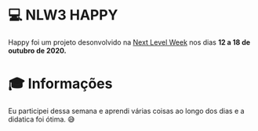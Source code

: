 # &#x1F4BB; NLW3 HAPPY

Happy foi um projeto desonvolvido na [Next Level Week](https://nextlevelweek.com/) nos dias <strong>12 a 18 de outubro de 2020.</strong>




# 🎓 Informações 

Eu participei dessa semana e aprendi várias coisas ao longo dos dias e a didatica foi ótima. 😅 
 
 
